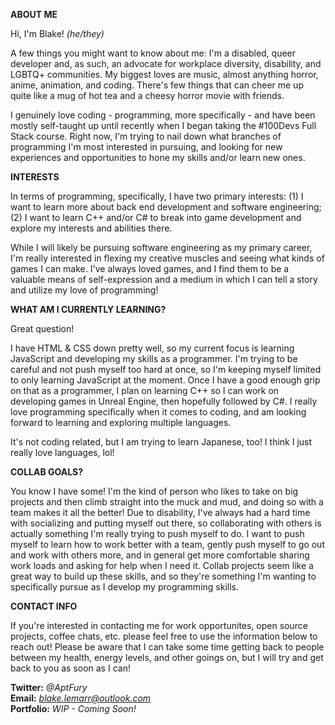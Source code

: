 <!---
ABOUT ME
--->
<b>ABOUT ME</b>

Hi, I'm Blake! <i>(he/they)</i>

A few things you might want to know about me: I'm a disabled, queer developer and, as such, an advocate for workplace diversity, disability, and LGBTQ+ communities. My biggest loves are music, almost anything horror, anime, animation, and coding. There's few things that can cheer me up quite like a mug of hot tea and a cheesy horror movie with friends.

I genuinely love coding - programming, more specifically - and have been mostly self-taught up until recently when I began taking the #100Devs Full Stack course. Right now, I'm trying to nail down what branches of programming I'm most interested in pursuing, and looking for new experiences and opportunities to hone my skills and/or learn new ones.

<!---
INTERESTS
--->

<b>INTERESTS</b>

In terms of programming, specifically, I have two primary interests: (1) I want to learn more about back end development and software engineering; (2) I want to learn C++ and/or C# to break into game development and explore my interests and abilities there.

While I will likely be pursuing software engineering as my primary career, I'm really interested in flexing my creative muscles and seeing what kinds of games I can make. I've always loved games, and I find them to be a valuable means of self-expression and a medium in which I can tell a story and utilize my love of programming!

<!---
CURRENTLY LEARNING
--->

<b>WHAT AM I CURRENTLY LEARNING?</b>

Great question!

I have HTML & CSS down pretty well, so my current focus is learning JavaScript and developing my skills as a programmer. I'm trying to be careful and not push myself too hard at once, so I'm keeping myself limited to only learning JavaScript at the moment. Once I have a good enough grip on that as a programmer, I plan on learning C++ so I can work on developing games in Unreal Engine, then hopefully followed by C#. I really love programming specifically when it comes to coding, and am looking forward to learning and exploring multiple languages.

It's not coding related, but I am trying to learn Japanese, too! I think I just really love languages, lol!

<!---
COLLAB GOALS
--->

<b>COLLAB GOALS?</b>

You know I have some! I'm the kind of person who likes to take on big projects and then climb straight into the muck and mud, and doing so with a team makes it all the better! Due to disability, I've always had a hard time with socializing and putting myself out there, so collaborating with others is actually something I'm really trying to push myself to do. I want to push myself to learn how to work better with a team, gently push myself to go out and work with others more, and in general get more comfortable sharing work loads and asking for help when I need it. Collab projects seem like a great way to build up these skills, and so they're something I'm wanting to specifically pursue as I develop my programming skills.

<!---
CONTACT ME
--->

<b>CONTACT INFO</b>

If you're interested in contacting me for work opportunites, open source projects, coffee chats, etc. please feel free to use the information below to reach out! Please be aware that I can take some time getting back to people between my health, energy levels, and other goings on, but I will try and get back to you as soon as I can!

<b>Twitter:</b> <i>@AptFury</i><br>
<b>Email:</b> <i>blake.lemarr@outlook.com</i><br>
<b>Portfolio:</b> <i>WIP - Coming Soon!</i><br>
